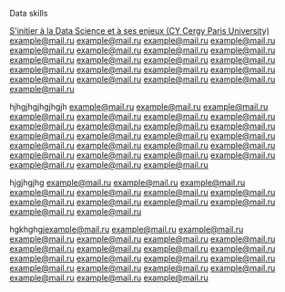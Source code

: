Data skills

<a href="[mailto: example@mail.ru](https://drive.google.com/file/d/187OIHVu94qsEeKln3SCe1boQfrt77AxK/view)">S'initier à la Data Science et à ses enjeux (CY Cergy Paris University)</a>
<a href="mailto: example@mail.ru">example@mail.ru</a>
<a href="mailto: example@mail.ru">example@mail.ru</a>
<a href="mailto: example@mail.ru">example@mail.ru</a>
<a href="mailto: example@mail.ru">example@mail.ru</a>
<a href="mailto: example@mail.ru">example@mail.ru</a>
<a href="mailto: example@mail.ru">example@mail.ru</a>
<a href="mailto: example@mail.ru">example@mail.ru</a>
<a href="mailto: example@mail.ru">example@mail.ru</a>
<a href="mailto: example@mail.ru">example@mail.ru</a>
<a href="mailto: example@mail.ru">example@mail.ru</a>
<a href="mailto: example@mail.ru">example@mail.ru</a>
<a href="mailto: example@mail.ru">example@mail.ru</a>
<a href="mailto: example@mail.ru">example@mail.ru</a>
<a href="mailto: example@mail.ru">example@mail.ru</a>
<a href="mailto: example@mail.ru">example@mail.ru</a>
<a href="mailto: example@mail.ru">example@mail.ru</a>
<a href="mailto: example@mail.ru">example@mail.ru</a>
<a href="mailto: example@mail.ru">example@mail.ru</a>
<a href="mailto: example@mail.ru">example@mail.ru</a>
<a href="mailto: example@mail.ru">example@mail.ru</a>
<a href="mailto: example@mail.ru">example@mail.ru</a>


hjhgjhgjhgjhgjh
<a href="mailto: example@mail.ru">example@mail.ru</a>
<a href="mailto: example@mail.ru">example@mail.ru</a>
<a href="mailto: example@mail.ru">example@mail.ru</a>
<a href="mailto: example@mail.ru">example@mail.ru</a>
<a href="mailto: example@mail.ru">example@mail.ru</a>
<a href="mailto: example@mail.ru">example@mail.ru</a>
<a href="mailto: example@mail.ru">example@mail.ru</a>
<a href="mailto: example@mail.ru">example@mail.ru</a>
<a href="mailto: example@mail.ru">example@mail.ru</a>
<a href="mailto: example@mail.ru">example@mail.ru</a>
<a href="mailto: example@mail.ru">example@mail.ru</a>
<a href="mailto: example@mail.ru">example@mail.ru</a>
<a href="mailto: example@mail.ru">example@mail.ru</a>
<a href="mailto: example@mail.ru">example@mail.ru</a>
<a href="mailto: example@mail.ru">example@mail.ru</a>
<a href="mailto: example@mail.ru">example@mail.ru</a>
<a href="mailto: example@mail.ru">example@mail.ru</a>
<a href="mailto: example@mail.ru">example@mail.ru</a>
<a href="mailto: example@mail.ru">example@mail.ru</a>
<a href="mailto: example@mail.ru">example@mail.ru</a>
<a href="mailto: example@mail.ru">example@mail.ru</a>
<a href="mailto: example@mail.ru">example@mail.ru</a>
<a href="mailto: example@mail.ru">example@mail.ru</a>
<a href="mailto: example@mail.ru">example@mail.ru</a>
<a href="mailto: example@mail.ru">example@mail.ru</a>
<a href="mailto: example@mail.ru">example@mail.ru</a>


hjgjhgjhg
<a href="mailto: example@mail.ru">example@mail.ru</a>
<a href="mailto: example@mail.ru">example@mail.ru</a>
<a href="mailto: example@mail.ru">example@mail.ru</a>
<a href="mailto: example@mail.ru">example@mail.ru</a>
<a href="mailto: example@mail.ru">example@mail.ru</a>
<a href="mailto: example@mail.ru">example@mail.ru</a>
<a href="mailto: example@mail.ru">example@mail.ru</a>
<a href="mailto: example@mail.ru">example@mail.ru</a>
<a href="mailto: example@mail.ru">example@mail.ru</a>
<a href="mailto: example@mail.ru">example@mail.ru</a>
<a href="mailto: example@mail.ru">example@mail.ru</a>
<a href="mailto: example@mail.ru">example@mail.ru</a>
<a href="mailto: example@mail.ru">example@mail.ru</a>


hgkhghgj<a href="mailto: example@mail.ru">example@mail.ru</a>
<a href="mailto: example@mail.ru">example@mail.ru</a>
<a href="mailto: example@mail.ru">example@mail.ru</a>
<a href="mailto: example@mail.ru">example@mail.ru</a>
<a href="mailto: example@mail.ru">example@mail.ru</a>
<a href="mailto: example@mail.ru">example@mail.ru</a>
<a href="mailto: example@mail.ru">example@mail.ru</a>
<a href="mailto: example@mail.ru">example@mail.ru</a>
<a href="mailto: example@mail.ru">example@mail.ru</a>
<a href="mailto: example@mail.ru">example@mail.ru</a>
<a href="mailto: example@mail.ru">example@mail.ru</a>
<a href="mailto: example@mail.ru">example@mail.ru</a>
<a href="mailto: example@mail.ru">example@mail.ru</a>
<a href="mailto: example@mail.ru">example@mail.ru</a>
<a href="mailto: example@mail.ru">example@mail.ru</a>
<a href="mailto: example@mail.ru">example@mail.ru</a>
<a href="mailto: example@mail.ru">example@mail.ru</a>
<a href="mailto: example@mail.ru">example@mail.ru</a>
<a href="mailto: example@mail.ru">example@mail.ru</a>
<a href="mailto: example@mail.ru">example@mail.ru</a>
<a href="mailto: example@mail.ru">example@mail.ru</a>
<a href="mailto: example@mail.ru">example@mail.ru</a>
